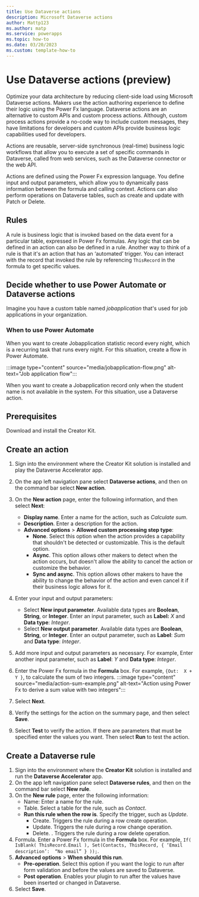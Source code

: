 ```yaml
---
title: Use Dataverse actions
description: Microsoft Dataverse actions  
author: Mattp123
ms.author: matp
ms.service: powerapps
ms.topic: how-to
ms.date: 03/20/2023
ms.custom: template-how-to
---
```

# Use Dataverse actions (preview)

Optimize your data architecture by reducing client-side load using Microsoft Dataverse actions. Makers use the action authoring experience to define their logic using the Power Fx language. Dataverse actions are an alternative to custom APIs and custom process actions. Although, custom process actions provide a no-code way to include custom messages, they have limitations for developers and custom APIs provide business logic capabilities used for developers.

Actions are reusable, server-side synchronous (real-time) business logic workflows that allow you to execute a set of specific commands in Dataverse, called from web services, such as the Dataverse connector or the web API.

Actions are defined using the Power Fx expression language. You define input and output parameters, which allow you to dynamically pass information between the formula and calling context. Actions can also perform operations on Dataverse tables, such as create and update with Patch or Delete.

## Rules

A rule is business logic that is invoked based on the data event for a particular table, expressed in Power Fx formulas. Any logic that can be defined in an action can also be defined in a rule. Another way to think of a rule is that it's an action that has an ‘automated’ trigger. You can interact with the record that invoked the rule by referencing `ThisRecord` in the formula to get specific values.

## Decide whether to use Power Automate or Dataverse actions

Imagine you have a custom table named *jobapplication* that's used for job applications in your organization.

### When to use Power Automate
<!-- Need clarification on what Jobapplication is. Is it a Dataverse table? Also, need a high level explanation before these examples.-->
When you want to create Jobapplication statistic record every night, which is a recurring task that runs every night. For this situation, create a flow in Power Automate.

:::image type="content" source="media/jobapplication-flow.png" alt-text="Job application flow":::

When you want to create a Jobapplication record only when the student name is not available in the system. For this situation, use a Dataverse action.

## Prerequisites

Download and install the Creator Kit. <!-- Need link to appsource -->

## Create an action

1. Sign into the environment where the Creator Kit solution is installed and play the Dataverse Accelerator app.
1. On the app left navigation pane select **Dataverse actions**, and then on the command bar select **New action**.
1. On the **New action** page, enter the following information, and then select **Next**:

   - **Display name**. Enter a name for the action, such as *Calculate sum*.
   - **Description**. Enter a description for the action.
   - **Advanced options** > **Allowed custom processing step type**:
     - **None**. Select this option when the action provides a capability that shouldn't be detected or customizable.​ This is the default option.
     - **Async**. This option allows other makers to detect when the action occurs, but doesn't allow the ability to cancel the action or customize the behavior.
     - **Sync and async**. This option allows other makers to have the ability to change the behavior of the action and even cancel it if their business logic allows for it.​
1. Enter your input and output parameters:
   - Select **New input parameter**. Available data types are **Boolean**, **String**, or **Integer**. Enter an input parameter, such as **Label:** *X* and **Data type**: *Integer*.
   - Select **New output parameter**. Available data types are **Boolean**, **String**, or **Integer**. Enter an output parameter, such as **Label**: *Sum* and **Data type**: *Integer*.
1. Add more input and output parameters as necessary. For example, Enter another input parameter, such as **Label**: *Y* and **Data type**: *Integer*.
1. Enter the Power Fx formula in the **Formula** box. For example, `{Out:  X + Y }`, to calculate the sum of two integers.
   :::image type="content" source="media/action-sum-example.png" alt-text="Action using Power Fx to derive a sum value with two integers":::
1. Select **Next**.
1. Verify the settings for the action on the summary page, and then select **Save**.
1. Select **Test** to verify the action. If there are parameters that must be specified enter the values you want. Then select **Run** to test the action.

## Create a Dataverse rule

1. Sign into the environment where the **Creator Kit** solution is installed and run the **Dataverse Accelerator** app.
1. On the app left navigation pane select **Dataverse rules**, and then on the command bar select **New rule**.
1. On the **New rule** page, enter the following information:
   - Name: Enter a name for the rule.
   - Table. Select a table for the rule, such as *Contact*.
   - **Run this rule when the row is**. Specify the trigger, such as *Update*.
      - Create. Triggers the rule during a row create operation.
      - Update. Triggers the rule during a row change operation.
      - Delete. . Triggers the rule during a row delete operation.
1. Formula. Enter a Power Fx formula in the **Formula** box. For example, `If( IsBlank( ThisRecord.Email ), Set(Contacts, ThisRecord, { ‘Email description’:  “No email” } ));`.
1. **Advanced options** > **When should this run**.
   - **Pre-operation**. Select this option if you want the logic to run after form validation and before the values are saved to Dataverse.
   - **Post operation**. Enables your plugin to run after the values have been inserted or changed in Dataverse.
1. Select **Save**.